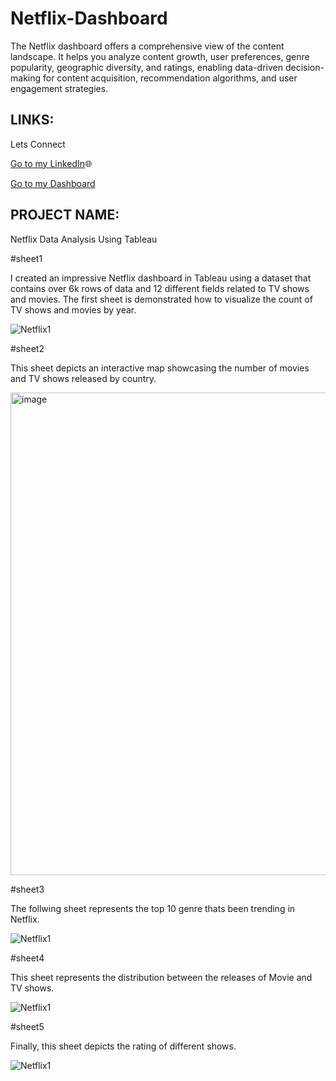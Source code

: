 # Netflix-Dashboard
The Netflix dashboard offers a comprehensive view of the content landscape. It helps you analyze content growth, user preferences, genre popularity, geographic diversity, and ratings, enabling data-driven decision-making for content acquisition, recommendation algorithms, and user engagement strategies.
## LINKS:
Lets Connect

[Go to my LinkedIn](https://www.linkedin.com/in/sarojswadithyam/)🌐

[Go to my Dashboard](https://prod-apsoutheast-a.online.tableau.com/#/site/sarojswadithya/workbooks/264310/views)

## PROJECT NAME: 
Netflix Data Analysis Using Tableau 

#sheet1

I created an impressive Netflix dashboard in Tableau using a dataset that contains over 6k rows of data and 12 different fields related to TV shows and movies. The first sheet is demonstrated how to visualize the count of TV shows and movies by year.

![Netflix1](https://github.com/Saroj-Swadithya/Netflix-Dashboard/assets/131875995/aeaa919e-6205-47d0-b5c6-0defb383cf2c)

#sheet2

This sheet depicts an interactive map showcasing the number of movies and TV shows released by country.

<img width="772" alt="image" src="https://github.com/Saroj-Swadithya/Netflix-Dashboard/assets/131875995/121e8d3a-fa72-4fc0-b654-5c32c45b12e6">

#sheet3

 The follwing sheet represents the top 10 genre thats been trending in Netflix.

![Netflix1](https://github.com/Saroj-Swadithya/Netflix-Dashboard/assets/131875995/148c52f2-058b-4bea-9b1b-2d6d3d668b4f)

#sheet4

This sheet represents the distribution between the releases of Movie and TV shows.

![Netflix1](https://github.com/Saroj-Swadithya/Netflix-Dashboard/assets/131875995/96629430-0245-4b56-893e-16d9d05a8f64)

#sheet5

Finally, this sheet depicts the rating of different shows.

![Netflix1](https://github.com/Saroj-Swadithya/Netflix-Dashboard/assets/131875995/39724d94-1a63-444d-89d8-1a323cd2f79e)

